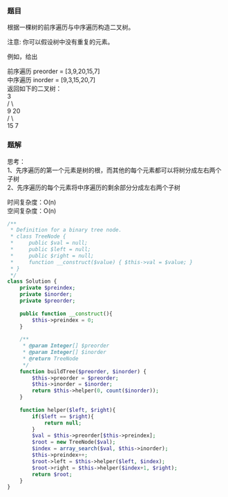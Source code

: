### 题目
根据一棵树的前序遍历与中序遍历构造二叉树。

注意:
你可以假设树中没有重复的元素。

例如，给出   

前序遍历 preorder = [3,9,20,15,7]   
中序遍历 inorder = [9,3,15,20,7]   
返回如下的二叉树：   
    3   
   / \   
  9  20   
    /  \   
   15   7   

### 题解
思考：   
1、先序遍历的第一个元素是树的根，而其他的每个元素都可以将树分成左右两个子树   
2、先序遍历的每个元素将中序遍历的剩余部分分成左右两个子树   

时间复杂度：O(n)   
空间复杂度：O(n)

```php
/**
 * Definition for a binary tree node.
 * class TreeNode {
 *     public $val = null;
 *     public $left = null;
 *     public $right = null;
 *     function __construct($value) { $this->val = $value; }
 * }
 */
class Solution {
    private $preindex;
    private $inorder;
    private $preorder;
    
    public function __construct(){
        $this->preindex = 0;    
    }
    
    /**
     * @param Integer[] $preorder
     * @param Integer[] $inorder
     * @return TreeNode
     */
    function buildTree($preorder, $inorder) {
        $this->preorder = $preorder;
        $this->inorder = $inorder;
        return $this->helper(0, count($inorder));
    }
    
    function helper($left, $right){
        if($left == $right){
            return null;
        }
        $val = $this->preorder[$this->preindex];
        $root = new TreeNode($val);
        $index = array_search($val, $this->inorder);
        $this->preindex++;
        $root->left = $this->helper($left, $index);
        $root->right = $this->helper($index+1, $right);
        return $root;
    }
}
```
